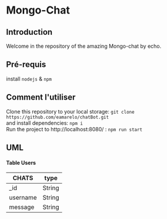 # Mongo-Chat

## Introduction
Welcome in the repository of the amazing Mongo-chat by echo.


## Pré-requis

install `nodejs` & `npm`

## Comment l'utiliser
Clone this repository to your local storage:
`git clone https://github.com/eamarelo/chatBot.git`
<br>
and install dependencies:
`npm i`
<br>
Run the project to http://localhost:8080/ :
`npm run start`

## UML

#### Table Users

| CHATS | type
| --- | --- 
| _id | String
|username | String
| message | String



